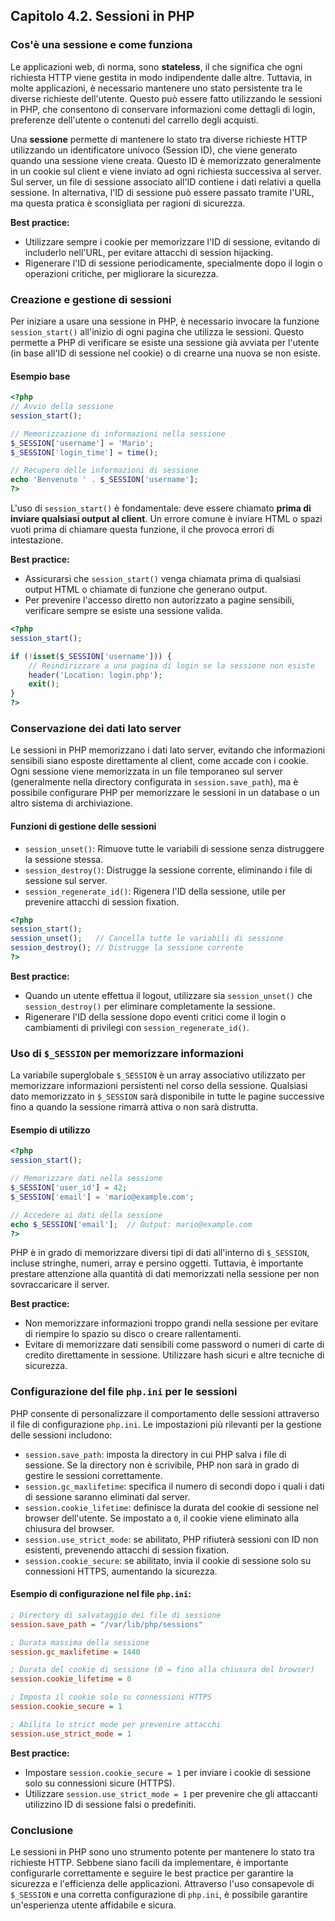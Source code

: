 ## Capitolo 4.2. **Sessioni in PHP**

### Cos'è una sessione e come funziona

Le applicazioni web, di norma, sono **stateless**, il che significa che ogni richiesta HTTP viene gestita in modo indipendente dalle altre. Tuttavia, in molte applicazioni, è necessario mantenere uno stato persistente tra le diverse richieste dell'utente. Questo può essere fatto utilizzando le sessioni in PHP, che consentono di conservare informazioni come dettagli di login, preferenze dell'utente o contenuti del carrello degli acquisti.

Una **sessione** permette di mantenere lo stato tra diverse richieste HTTP utilizzando un identificatore univoco (Session ID), che viene generato quando una sessione viene creata. Questo ID è memorizzato generalmente in un cookie sul client e viene inviato ad ogni richiesta successiva al server. Sul server, un file di sessione associato all'ID contiene i dati relativi a quella sessione. In alternativa, l'ID di sessione può essere passato tramite l'URL, ma questa pratica è sconsigliata per ragioni di sicurezza.

**Best practice:**
- Utilizzare sempre i cookie per memorizzare l'ID di sessione, evitando di includerlo nell'URL, per evitare attacchi di session hijacking.
- Rigenerare l'ID di sessione periodicamente, specialmente dopo il login o operazioni critiche, per migliorare la sicurezza.

### Creazione e gestione di sessioni

Per iniziare a usare una sessione in PHP, è necessario invocare la funzione `session_start()` all'inizio di ogni pagina che utilizza le sessioni. Questo permette a PHP di verificare se esiste una sessione già avviata per l'utente (in base all'ID di sessione nel cookie) o di crearne una nuova se non esiste.

#### Esempio base

```php
<?php
// Avvio della sessione
session_start();

// Memorizzazione di informazioni nella sessione
$_SESSION['username'] = 'Mario';
$_SESSION['login_time'] = time();

// Recupero delle informazioni di sessione
echo 'Benvenuto ' . $_SESSION['username'];
?>
```

L'uso di `session_start()` è fondamentale: deve essere chiamato **prima di inviare qualsiasi output al client**. Un errore comune è inviare HTML o spazi vuoti prima di chiamare questa funzione, il che provoca errori di intestazione.

**Best practice:**
- Assicurarsi che `session_start()` venga chiamata prima di qualsiasi output HTML o chiamate di funzione che generano output.
- Per prevenire l'accesso diretto non autorizzato a pagine sensibili, verificare sempre se esiste una sessione valida.

```php
<?php
session_start();

if (!isset($_SESSION['username'])) {
    // Reindirizzare a una pagina di login se la sessione non esiste
    header('Location: login.php');
    exit();
}
?>
```

### Conservazione dei dati lato server

Le sessioni in PHP memorizzano i dati lato server, evitando che informazioni sensibili siano esposte direttamente al client, come accade con i cookie. Ogni sessione viene memorizzata in un file temporaneo sul server (generalmente nella directory configurata in `session.save_path`), ma è possibile configurare PHP per memorizzare le sessioni in un database o un altro sistema di archiviazione.

#### Funzioni di gestione delle sessioni

- `session_unset()`: Rimuove tutte le variabili di sessione senza distruggere la sessione stessa.
- `session_destroy()`: Distrugge la sessione corrente, eliminando i file di sessione sul server.
- `session_regenerate_id()`: Rigenera l'ID della sessione, utile per prevenire attacchi di session fixation.

```php
<?php
session_start();
session_unset();   // Cancella tutte le variabili di sessione
session_destroy(); // Distrugge la sessione corrente
?>
```

**Best practice:**
- Quando un utente effettua il logout, utilizzare sia `session_unset()` che `session_destroy()` per eliminare completamente la sessione.
- Rigenerare l'ID della sessione dopo eventi critici come il login o cambiamenti di privilegi con `session_regenerate_id()`.

### Uso di `$_SESSION` per memorizzare informazioni

La variabile superglobale `$_SESSION` è un array associativo utilizzato per memorizzare informazioni persistenti nel corso della sessione. Qualsiasi dato memorizzato in `$_SESSION` sarà disponibile in tutte le pagine successive fino a quando la sessione rimarrà attiva o non sarà distrutta.

#### Esempio di utilizzo

```php
<?php
session_start();

// Memorizzare dati nella sessione
$_SESSION['user_id'] = 42;
$_SESSION['email'] = 'mario@example.com';

// Accedere ai dati della sessione
echo $_SESSION['email'];  // Output: mario@example.com
?>
```

PHP è in grado di memorizzare diversi tipi di dati all'interno di `$_SESSION`, incluse stringhe, numeri, array e persino oggetti. Tuttavia, è importante prestare attenzione alla quantità di dati memorizzati nella sessione per non sovraccaricare il server.

**Best practice:**
- Non memorizzare informazioni troppo grandi nella sessione per evitare di riempire lo spazio su disco o creare rallentamenti.
- Evitare di memorizzare dati sensibili come password o numeri di carte di credito direttamente in sessione. Utilizzare hash sicuri e altre tecniche di sicurezza.

### Configurazione del file `php.ini` per le sessioni

PHP consente di personalizzare il comportamento delle sessioni attraverso il file di configurazione `php.ini`. Le impostazioni più rilevanti per la gestione delle sessioni includono:

- `session.save_path`: imposta la directory in cui PHP salva i file di sessione. Se la directory non è scrivibile, PHP non sarà in grado di gestire le sessioni correttamente.
- `session.gc_maxlifetime`: specifica il numero di secondi dopo i quali i dati di sessione saranno eliminati dal server.
- `session.cookie_lifetime`: definisce la durata del cookie di sessione nel browser dell'utente. Se impostato a `0`, il cookie viene eliminato alla chiusura del browser.
- `session.use_strict_mode`: se abilitato, PHP rifiuterà sessioni con ID non esistenti, prevenendo attacchi di session fixation.
- `session.cookie_secure`: se abilitato, invia il cookie di sessione solo su connessioni HTTPS, aumentando la sicurezza.

#### Esempio di configurazione nel file `php.ini`:

```ini
; Directory di salvataggio dei file di sessione
session.save_path = "/var/lib/php/sessions"

; Durata massima della sessione
session.gc_maxlifetime = 1440

; Durata del cookie di sessione (0 = fino alla chiusura del browser)
session.cookie_lifetime = 0

; Imposta il cookie solo su connessioni HTTPS
session.cookie_secure = 1

; Abilita lo strict mode per prevenire attacchi
session.use_strict_mode = 1
```

**Best practice:**
- Impostare `session.cookie_secure = 1` per inviare i cookie di sessione solo su connessioni sicure (HTTPS).
- Utilizzare `session.use_strict_mode = 1` per prevenire che gli attaccanti utilizzino ID di sessione falsi o predefiniti.

### Conclusione

Le sessioni in PHP sono uno strumento potente per mantenere lo stato tra richieste HTTP. Sebbene siano facili da implementare, è importante configurarle correttamente e seguire le best practice per garantire la sicurezza e l'efficienza delle applicazioni. Attraverso l'uso consapevole di `$_SESSION` e una corretta configurazione di `php.ini`, è possibile garantire un'esperienza utente affidabile e sicura.